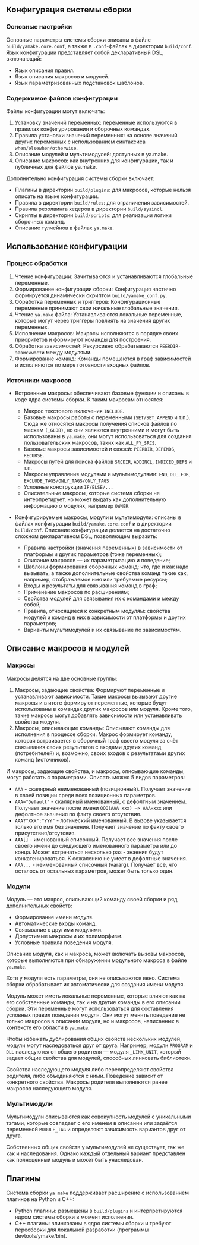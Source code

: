 ## Конфигурация системы сборки

### Основные настройки

Основные параметры системы сборки описаны в файле `build/yamake.core.conf`, а также в `.conf`-файлах в директории `build/conf`. Язык конфигурации представляет собой декларативный DSL, включающий:

- Язык описания правил.
- Язык описания макросов и модулей.
- Язык параметризованных подстановок шаблонов.

### Содержимое файлов конфигурации

Файлы конфигурации могут включать:

1. Установку значений переменных: переменные используются в правилах конфигурирования и сборочных командах.
2. Правила установки значений переменных: на основе значений других переменных с использованием синтаксиса `when/elsewhen/otherwise`.
3. Описание модулей и мультимодулей: доступных в ya.make.
4. Описание макросов: как внутренних для конфигурации, так и публичных для файлов ya.make.

Дополнительно конфигурация системы сборки включает:

- Плагины в директории `build/plugins`: для макросов, которые нельзя описать на языке конфигурации.
- Правила в директории `build/rules`: для ограничения зависимостей.
- Правила резолвинга хедеров в директории `build/sysincl`.
- Скрипты в директории `build/scripts`: для реализации логики сборочных команд.
- Описание тулчейнов в файлах `ya.make`.

## Использование конфигурации

### Процесс обработки

1. Чтение конфигурации: Зачитываются и устанавливаются глобальные переменные.
2. Формирование конфигурации сборки: Конфигурация частично формируется динамически скриптом `build/yamake_conf.py`.
3. Обработка переменных и триггеров: Конфигурационные переменные принимают свои начальные глобальные значения.
4. Чтение `ya.make` файла: Устанавливаются локальные переменные, которые могут через триггеры повлиять на значения других переменных.
5. Исполнение макросов: Макросы исполняются в порядке своих приоритетов и формируют команды для построения.
6. Обработка зависимостей: Рекурсивно обрабатываются `PEERDIR-зависимости` между модулями.
7. Формирование команд: Команды помещаются в граф зависимостей и исполняются по мере готовности входных файлов.

### Источники макросов

  * Встроенные макросы: обеспечивают базовые функции и описаны в коде ядра системы сборки.
    К таким макросам относятся:
      - Макрос текстового включения `INCLUDE`.
      - Базовые макросы работы с переменными (`SET/SET_APPEND` и т.п.). Сюда же относятся макросы получения списков файлов по     маскам `(_GLOB)`, но они являются внутренними и могут быть использованы в `ya.make`, они могут использоваться для создания пользовательских макросов, таких как `ALL_PY_SRCS`.
      - Базовые макросы зависимостей и связей: `PEERDIR`, `DEPENDS`, `RECURSE`.
      - Макросы путей для поиска файлов `SRCDIR`, `ADDINCL`, `INDICED_DEPS` и т.п.
      - Макросы управления модулями и мультимодулями: `END`, `DLL_FOR`, `EXCLUDE_TAGS/ONLY_TAGS/ONLY_TAGS`
      - Условные конструкции `IF/ELSE/...`
      - Описательные макросы, которые система сборки не интерпретирует, но может выдать как дополнительную информацию о модулях, например `OWNER`.
 
  * Конфигурируемые макросы, модули и мультимодули: описаны в файлах конфигурации `build/yamake.core.conf` и в директории `build/conf`.
    Описание конфигурации делается на достаточно сложном декларативном DSL, позволяющем выразить:
      - Правила настройки (значения переменных) в зависимости от платформы и других параметров (тоже переменных);
      - Описание макросов — их параметризацию и поведение;
      - Шаблоны формирования сборочных команд: что, где и как надо вызывать, а также дополнительные свойства команд такие как, например, отображаемое имя или требуемые ресурсы;
      - Входы и результаты для связывания команд в граф;
      - Применение макросов по расширениям;
      - Свойства модулей для связывания их с командами и между собой;
      - Правила, относящиеся к конкретным модулям: свойства модулей и команд в них в зависимости от платформы и других параметров;
      - Варианты мультимодулей и их связывание по зависимостям.

## Описание макросов и модулей

### Макросы

Макросы делятся на две основные группы:
1. Макросы, задающие свойства: Формируют переменные и устанавливают зависимости.
Такие макросы вызывают другие макросы и в итоге формируют переменные, которые будут использованы в командах других макросов или модуля. Кроме того, такие макросы могут добавлять зависимости или устанавливать свойства модуля.
2. Макросы, описывающие команды: Описывают команды для исполнения в процессе сборки.
Макрос формирует команду, которая встраивается в сборочный граф своего модуля за счёт связывания своих результатов с входами других команд (потребителей) и, возможно, своих входов с результатами других команд (источников).

И макросы, задающие свойства, и макросы, описывающие команды, могут работать с параметрами.
Описать можно 5 видов параметров:
  - `AAA` - скалярный неименованный (позиционный). Получает значение в своей позиции среди всех позиционных параметров.
  - `AAA="Default"` - скалярный именованный, с дефолтным значением. Получает значение после имени `QQQ(AAA xxx) —> AAA=xxx` или дефолтное значения по факту своего отсутствия.
  - `AAA?"XXX":"YYY"` - логический именованный. В вызове указывается только его имя без значения. Получает значение по факту своего присутствия/отсутсвия.
  - `AAA[]` - именованный списочный. Получает все значения после своего имени до следующего именованного параметра или до конца. Может встречаться несколько раз - знаения будут конкатенироваться. К сожалению не умеет в дефолтные значения.
  - `AAA...` - неименованный списочный (vararg). Получает всё, что осталось от остальных параметров, может быть только один.

### Модули

Модуль — это макрос, описывающий команду своей сборки и ряд дополнительных свойств:
- Формирование имени модуля.
- Автоматические входы команд.
- Связывание с другими модулями.
- Допустимые макросы и их полиморфизм.
- Условные правила поведения модуля.

Описание модуля, как и макроса, может включать вызовы макросов, которые выполняются при обнаружении модульного макроса в файле `ya.make`.

Хотя у модуля есть параметры, они не описываются явно. Система сборки обрабатывает их автоматически для создания имени модуля.

Модуль может иметь локальные переменные, которые влияют как на его собственные команды, так и на другие команды в его описании сборки. Эти переменные могут использоваться для составления условных правил поведения модуля. Они могут менять поведение не только макросов в описании модуля, но и макросов, написанных в контексте его области в `ya.make`.

Чтобы избежать дублирования общих свойств нескольких модулей, модули могут наследоваться друг от друга. Например, модули `PROGRAM` и `DLL` наследуются от общего родителя — модуля `_LINK_UNIT`, который задает общие свойства для модулей, способных линковать библиотеки.

Свойства наследующего модуля либо переопределяют свойства родителя, либо объединяются с ними. Поведение зависит от конкретного свойства. Макросы родителя выполняются ранее макросов наследующего модуля.

### Мультимодули

Мультимодули описываются как совокупность модулей с уникальными тэгами, которые совпадает с его именем в описании или задаётся переменной `MODULE_TAG` и определяют зависимость вариантов друг от друга.

Собственных общих свойств у мультимодулей не существует, так же как и наследования. Однако каждый отдельный вариант представлен как полноценный модуль и может быть унаследован.

## Плагины

Система сборки `ya make` поддерживает расширение с использованием плагинов на Python и C++:
- Python плагины: размещены в `build/plugins` и интерпретируются ядром системы сборки в момент исполнения.
- C++ плагины: влинкованы в ядро системы сборки и требуют пересборки для локальной разработки (программы devtools/ymake/bin).
